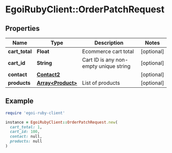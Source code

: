 # EgoiRubyClient::OrderPatchRequest

## Properties

| Name | Type | Description | Notes |
| ---- | ---- | ----------- | ----- |
| **cart_total** | **Float** | Ecommerce cart total | [optional] |
| **cart_id** | **String** | Cart ID is any non-empty unique string | [optional] |
| **contact** | [**Contact2**](Contact2.md) |  | [optional] |
| **products** | [**Array&lt;Product&gt;**](Product.md) | List of products | [optional] |

## Example

```ruby
require 'egoi-ruby-client'

instance = EgoiRubyClient::OrderPatchRequest.new(
  cart_total: 1,
  cart_id: 100,
  contact: null,
  products: null
)
```

